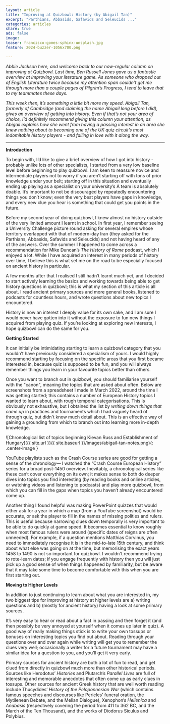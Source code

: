 ```yaml
---
layout: article
title: "Improving at Quizbowl: History (by Abigail Tan)"
excerpt: "Parthians, Abbasids, Safavids and Seleucids ..."
categories: articles
share: true
ads: false
image:
teaser: francisco-gomes-sphinx-unsplash.jpg
feature: 2024-buzzer-1056x700.png

---
```


*Abbie Jackson here, and welcome back to our now-regular column on improving at Quizbowl. Last time, Ben Russell Jones gave us a fantastic overview at improving your literature game. As someone who dropped out of English Literature twice because my attention span couldn’t get me through more than a couple pages of Pilgrim’s Progress, I tend to leave that to my teammates these days.*

*This week then, it’s something a little bit more my speed. Abigail Tan, formerly of Cambridge (and claiming the name Abigail long before I did), gives an overview of getting into history. Even if that’s not your area of choice, I’d definitely recommend giving this column your attention, as Abigail explains how she went from having a passing interest in an area she knew nothing about to becoming one of the UK quiz circuit’s most indomitable history players - and falling in love with it along the way.*

****

**Introduction**


To begin with, I’d like to give a brief overview of how I got into history - probably unlike lots of other specialists, I started from a very low baseline level before beginning to play quizbowl. I am keen to reassure novice and intermediate players not to worry if you aren’t starting off with tons of prior knowledge under your belt; starting off in this situation and eventually ending up playing as a specialist on your university’s A team is absolutely doable. It’s important to not be discouraged by repeatedly encountering things you don’t know; even the very best players have gaps in knowledge, and every new clue you hear is something that could get you points in the future.

Before my second year of doing quizbowl, I knew almost no history outside of the very limited amount I learnt in school. In first year, I remember seeing a University Challenge picture round asking for several empires whose territory overlapped with that of modern-day Iran (they asked for the Parthians, Abbasids, Safavids and Seleucids) and not having heard of any of the answers. Over the summer I happened to come across a recommendation for Mike Duncan’s *The History of Rome* podcast, which I enjoyed a lot. While I have acquired an interest in many periods of history over time, I believe this is what set me on the road to be especially focused on ancient history in particular.

A few months after that I realised I still hadn’t learnt much yet, and I decided to start actively learning the basics and working towards being able to get history questions in quizbowl; this is what my section of this article is all about. I read ancient primary sources and more general books, listened to podcasts for countless hours, and wrote questions about new topics I encountered.

History is now an interest I deeply value for its own sake, and I am sure I would never have gotten into it without the exposure to fun new things I acquired from playing quiz. If you’re looking at exploring new interests, I hope quizbowl can do the same for you.


**Getting Started**

It can initially be intimidating starting to learn a quizbowl category that you wouldn’t have previously considered a specialism of yours. I would highly recommend starting by focusing on the specific areas that you first became interested in, because quiz is supposed to be fun, and you will always remember things you learn in your favourite topics better than others.

Once you want to branch out in quizbowl, you should familiarise yourself with the "canon", meaning the topics that are asked about often. Below are screenshots from a spreadsheet I made in March 2022, around the time I was getting started; this contains a number of European History topics I wanted to learn about, with rough temporal categorisations. This is obviously not exhaustive, but I obtained the list by *writing down things that came up* in practices and tournaments which I had vaguely heard of through quiz, but didn't know much detail about. This is an effective way of gaining a grounding from which to branch out into learning more in-depth knowledge.

![Chronological list of topics beginning Kievan Russ and Establishment of Hungary]({{ site.url }}{{ site.baseurl }}/images/abigail-tan-notes.png){: .center-image } 


YouTube playlists such as the Crash Course series are good for getting a sense of the chronology— I watched the “Crash Course European History” series for a broad post-1450 overview. Inevitably, a chronological series like these can’t cover everything on its own; it makes sense to both do deeper dives into topics you find interesting (by reading books and online articles, or watching videos and listening to podcasts) and play more quizbowl, from which you can fill in the gaps when topics you haven’t already encountered come up.

Another thing I found helpful was making PowerPoint quizzes that would either ask for a year in which a map (from a YouTube screenshot) would be accurate, or ask the player to fill in the names of missing polities and rulers. This is useful because narrowing clues down temporally is very important to be able to do quickly at game speed. It becomes essential to know roughly when most famous rulers were around (specific dates of reigns are often unneeded). For example, if a question mentions Matthias Corvinus, you need to immediately recognise it is in the mid-to-late 15th century, and think about what else was going on at the time, but memorising the exact years 1458 to 1490 is not so important for quizbowl. I wouldn't recommend trying to rote-learn dates; if you engage frequently with history then you will just pick up a good sense of when things happened by familiarity, but be aware that it may take some time to become comfortable with this when you are first starting out.

**Moving to Higher Levels**

In addition to just continuing to learn about what you are interested in, my two biggest tips for improving at history at higher levels are a) writing questions and b) (mostly for ancient history) having a look at some primary sources.

It’s very easy to hear or read about a fact in passing and then forget it (and then possibly be very annoyed at yourself when it comes up later in quiz). A good way of really making things stick is to write your own tossups or bonuses on interesting topics you find out about. Reading through your questions over and over again while writing will get you to remember the clues very well; occasionally a writer for a future tournament may have a similar idea for a question to you, and you’ll get it very early.

Primary sources for ancient history are both a lot of fun to read, and get clued from directly in quizbowl much more than other historical periods. Sources like Herodotus’ *Histories* and Plutarch’s *Parallel Lives* are full of interesting and memorable anecdotes that often come up as early clues in tossups. Other sources for ancient Greek history that are well worth reading include Thucydides’ *History of the Peloponnesian War* (which contains famous speeches and discourses like Pericles’ funeral oration, the Mytilenean Debate, and the Melian Dialogue), Xenophon’s *Hellenica* and *Anabasis* (respectively covering the period from 411 to 362 BC, and the March of the Ten Thousand), and the works of Diodorus Siculus and Polybius.



